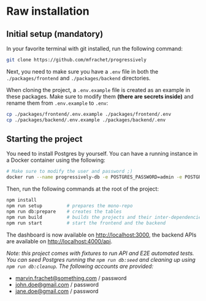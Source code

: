 # Raw installation

## Initial setup (mandatory)

In your favorite terminal with git installed, run the following command:

```bash
git clone https://github.com/mfrachet/progressively
```

Next, you need to make sure you have a `.env` file in both the `./packages/frontend` and `./packages/backend` directories.

When cloning the project, a `.env.example` file is created as an example in these packages. Make sure to modify them **(there are secrets inside)** and rename them from `.env.example` to `.env`:

```bash
cp ./packages/frontend/.env.example ./packages/frontend/.env
cp ./packages/backend/.env.example ./packages/backend/.env
```

## Starting the project

You need to install Postgres by yourself. You can have a running instance in a Docker container using the following:

```bash
# Make sure to modify the user and password ;)
docker run --name progressively-db -e POSTGRES_PASSWORD=admin -e POSTGRES_USER=admin -e POSTGRES_DB=progressively -p 5432:5432 -d postgres
```

Then, run the following commands at the root of the project:

```bash
npm install
npm run setup         # prepares the mono-repo
npm run db:prepare    # creates the tables
npm run build         # builds the projects and their inter-dependencies
npm run start         # start the frontend and the backend
```

The dashboard is now available on [http://localhost:3000](http://localhost:3000), the backend APIs are available on [http://localhost:4000/api](http://localhost:4000/api).

_Note: this project comes with fixtures to run API and E2E automated tests. You can seed Postgres running the `npm run db:seed` and cleaning up using `npm run db:cleanup`. The following accounts are provided:_

- marvin.frachet@something.com / password
- john.doe@gmail.com / password
- jane.doe@gmail.com / password
